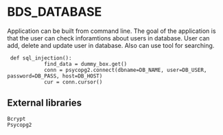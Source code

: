 # BDS_DATABASE

Application can be built from command line. 
The goal of the application is that the user can check inforamtions about users in database.
User can add, delete and update user in database. Also can use tool for searching.

```
 def sql_injection():
            find_data = dummy_box.get()
            conn = psycopg2.connect(dbname=DB_NAME, user=DB_USER, password=DB_PASS, host=DB_HOST)
            cur = conn.cursor()
```
## External libraries

```
Bcrypt
Psycopg2
```

